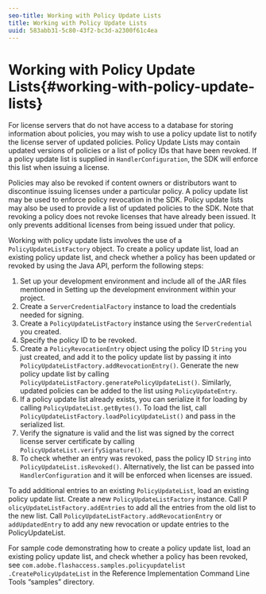 ```yaml
---
seo-title: Working with Policy Update Lists
title: Working with Policy Update Lists
uuid: 583abb31-5c80-43f2-bc3d-a2300f61c4ea
---
```


# Working with Policy Update Lists{#working-with-policy-update-lists}

For license servers that do not have access to a database for storing information about policies, you may wish to use a policy update list to notify the license server of updated policies. Policy Update Lists may contain updated versions of policies or a list of policy IDs that have been revoked. If a policy update list is supplied in `HandlerConfiguration`, the SDK will enforce this list when issuing a license.

Policies may also be revoked if content owners or distributors want to discontinue issuing licenses under a particular policy. A policy update list may be used to enforce policy revocation in the SDK. Policy update lists may also be used to provide a list of updated policies to the SDK. Note that revoking a policy does not revoke licenses that have already been issued. It only prevents additional licenses from being issued under that policy.

Working with policy update lists involves the use of a `PolicyUpdateListFactory` object. To create a policy update list, load an existing policy update list, and check whether a policy has been updated or revoked by using the Java API, perform the following steps:

1. Set up your development environment and include all of the JAR files mentioned in Setting up the development environment within your project. 
1. Create a `ServerCredentialFactory` instance to load the credentials needed for signing. 
1. Create a `PolicyUpdateListFactory` instance using the `ServerCredential` you created. 
1. Specify the policy ID to be revoked. 
1. Create a `PolicyRevocationEntry` object using the policy ID `String` you just created, and add it to the policy update list by passing it into `PolicyUpdateListFactory.addRevocationEntry()`. Generate the new policy update list by calling `PolicyUpdateListFactory.generatePolicyUpdateList()`. Similarly, updated policies can be added to the list using `PolicyUpdateEntry`. 
1. If a policy update list already exists, you can serialize it for loading by calling `PolicyUpdateList.getBytes()`. To load the list, call `PolicyUpdateListFactory.loadPolicyUpdateList()` and pass in the serialized list. 
1. Verify the signature is valid and the list was signed by the correct license server certificate by calling `PolicyUpdateList.verifySignature()`. 
1. To check whether an entry was revoked, pass the policy ID `String` into `PolicyUpdateList.isRevoked()`. Alternatively, the list can be passed into `HandlerConfiguration` and it will be enforced when licenses are issued.

To add additional entries to an existing `PolicyUpdateList`, load an existing policy update list. Create a new `PolicyUpdateListFactory` instance. Call P `olicyUpdateListFactory.addEntries` to add all the entries from the old list to the new list. Call `PolicyUpdateListFactory.addRevocationEntry` or `addUpdatedEntry` to add any new revocation or update entries to the PolicyUpdateList.

For sample code demonstrating how to create a policy update list, load an existing policy update list, and check whether a policy has been revoked, see `com.adobe.flashaccess.samples.policyupdatelist` `.CreatePolicyUpdateList` in the Reference Implementation Command Line Tools “samples” directory. 
